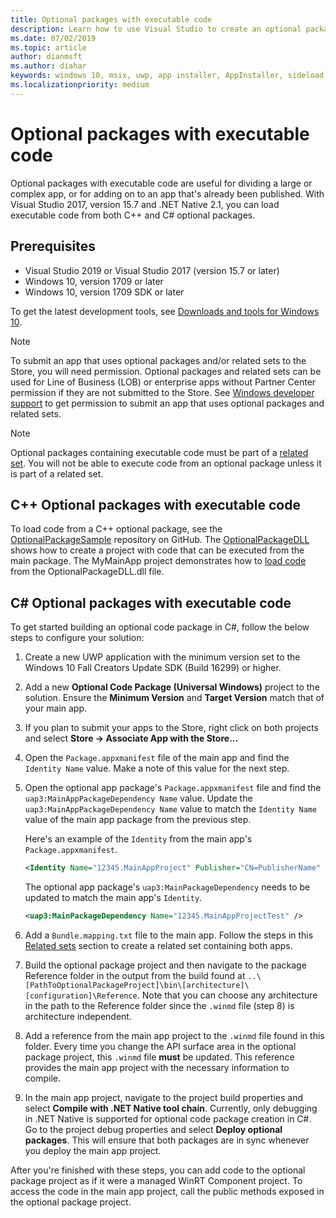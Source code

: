 ```yaml
---
title: Optional packages with executable code
description: Learn how to use Visual Studio to create an optional package with executable code.
ms.date: 07/02/2019
ms.topic: article
author: dianmsft
ms.author: diahar
keywords: windows 10, msix, uwp, app installer, AppInstaller, sideload, related set, optional packages
ms.localizationpriority: medium
---
```

# Optional packages with executable code
 
Optional packages with executable code are useful for dividing a large or complex app, or for adding on to an app that's already been published. With Visual Studio 2017, version 15.7 and .NET Native 2.1, you can load executable code from both C++ and C# optional packages.

## Prerequisites

- Visual Studio 2019 or Visual Studio 2017 (version 15.7 or later)
- Windows 10, version 1709 or later
- Windows 10, version 1709 SDK or later

To get the latest development tools, see [Downloads and tools for Windows 10](https://developer.microsoft.com/windows/downloads).

> [!NOTE]
> To submit an app that uses optional packages and/or related sets to the Store, you will need permission. Optional packages and related sets can be used for Line of Business (LOB) or enterprise apps without Partner Center permission if they are not submitted to the Store. See [Windows developer support](https://developer.microsoft.com/windows/support) to get permission to submit an app that uses optional packages and related sets.

> [!NOTE]
> Optional packages containing executable code must be part of a [related set](optional-packages.md#related_sets). You will not be able to execute code from an optional package unless it is part of a related set.

## C++ Optional packages with executable code

To load code from a C++ optional package, see the [OptionalPackageSample](https://github.com/AppInstaller/OptionalPackageSample) repository on GitHub. The [OptionalPackageDLL](https://github.com/AppInstaller/OptionalPackageSample/tree/master/OptionalPackageDLL) shows how to create a project with code that can be executed from the main package. The MyMainApp project demonstrates how to [load code](https://github.com/AppInstaller/OptionalPackageSample/blob/bf6b4915ff1f3b8abfdaacb1ad9e77184c49fe18/MyMainApp/MainPage.xaml.cpp#L182) from the OptionalPackageDLL.dll file.

## C# Optional packages with executable code

To get started building an optional code package in C#, follow the below steps to configure your solution:

1. Create a new UWP application with the minimum version set to the Windows 10 Fall Creators Update SDK (Build 16299) or higher.

2. Add a new **Optional Code Package (Universal Windows)** project to the solution. Ensure the **Minimum Version** and **Target Version** match that of your main app.

3. If you plan to submit your apps to the Store, right click on both projects and select **Store -> Associate App with the Store...**

4. Open the `Package.appxmanifest` file of the main app and find the `Identity Name` value. Make a note of this value for the next step.

5. Open the optional app package's `Package.appxmanifest` file and find the `uap3:MainAppPackageDependency Name` value. Update the `uap3:MainAppPackageDependency Name` value to match the `Identity Name` value of the main app package from the previous step. 

    Here's an example of the `Identity` from the main app's `Package.appxmanifest`.
    ```XML
    <Identity Name="12345.MainAppProject" Publisher="CN=PublisherName" Version="1.0.0.0" />
    ```

    The optional app package's `uap3:MainPackageDependency` needs to be updated to match the main app's `Identity`.
    ```XML
    <uap3:MainPackageDependency Name="12345.MainAppProjectTest" />
    ```

6. Add a `Bundle.mapping.txt` file to the main app. Follow the steps in this [Related sets](optional-packages.md#related_sets) section to create a related set containing both apps.

7. Build the optional package project and then navigate to the package Reference folder in the output from the build found at `..\[PathToOptionalPackageProject]\bin\[architecture]\[configuration]\Reference`. Note that you can choose any architecture in the path to the Reference folder since the `.winmd` file (step 8) is architecture independent.

8. Add a reference from the main app project to the `.winmd` file found in this folder. Every time you change the API surface area in the optional package project, this `.winmd` file **must** be updated. This reference provides the main app project with the necessary information to compile.

9. In the main app project, navigate to the project build properties and select **Compile with .NET Native tool chain**. Currently, only debugging in .NET Native is supported for optional code package creation in C#. Go to the project debug properties and select **Deploy optional packages**. This will ensure that both packages are in sync whenever you deploy the main app project.

After you're finished with these steps, you can add code to the optional package project as if it were a managed WinRT Component project. To access the code in the main app project, call the public methods exposed in the optional package project.
